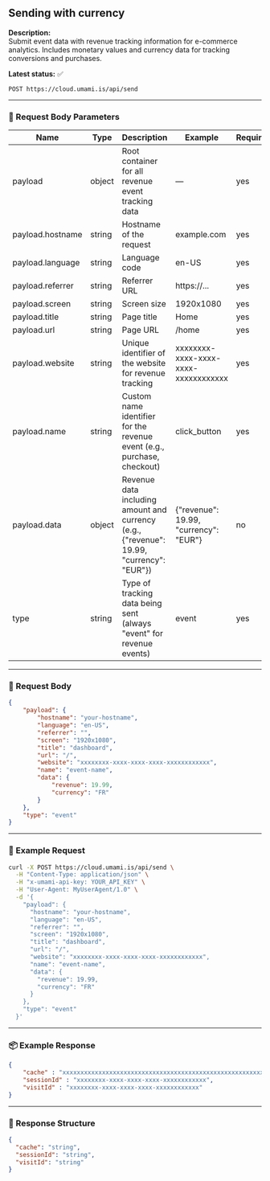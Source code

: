 ## Sending with currency
<!-- testable: true -->
<!-- expectedStatus: 200 -->
**Description:**  
Submit event data with revenue tracking information for e-commerce analytics.
Includes monetary values and currency data for tracking conversions and purchases.

**Latest status:** <!--status-->✅<!--status-end-->

```
POST https://cloud.umami.is/api/send
```

---

### 📩 Request Body Parameters
| Name               | Type     | Description                  | Example        | Required |
|--------------------|----------|------------------------------|----------------|----------|
| payload            | object   | Root container for all revenue event tracking data      | —              | yes      |
| payload.hostname   | string   | Hostname of the request      | example.com    | yes      |
| payload.language   | string   | Language code                | en-US          | yes      |
| payload.referrer   | string   | Referrer URL                 | https://...    | yes      |
| payload.screen     | string   | Screen size                  | 1920x1080      | yes      |
| payload.title      | string   | Page title                   | Home           | yes      |
| payload.url        | string   | Page URL                     | /home          | yes      |
| payload.website    | string   | Unique identifier of the website for revenue tracking   | xxxxxxxx-xxxx-xxxx-xxxx-xxxxxxxxxxxx     | yes      |
| payload.name       | string   | Custom name identifier for the revenue event (e.g., purchase, checkout) | click_button   | yes      |
| payload.data       | object   | Revenue data including amount and currency (e.g., {"revenue": 19.99, "currency": "EUR"}) | {"revenue": 19.99, "currency": "EUR"} | no       |
| type               | string   | Type of tracking data being sent (always "event" for revenue events) | event          | yes      |

---

### 📨 Request Body
```json
{
    "payload": {
        "hostname": "your-hostname",
        "language": "en-US",
        "referrer": "",
        "screen": "1920x1080",
        "title": "dashboard",
        "url": "/",
        "website": "xxxxxxxx-xxxx-xxxx-xxxx-xxxxxxxxxxxx",
        "name": "event-name",
        "data": {
            "revenue": 19.99,
            "currency": "FR"
        }
    },
    "type": "event"
}
```

---

### 🔁 Example Request
```bash
curl -X POST https://cloud.umami.is/api/send \
  -H "Content-Type: application/json" \
  -H "x-umami-api-key: YOUR_API_KEY" \
  -H "User-Agent: MyUserAgent/1.0" \
  -d '{
    "payload": {
      "hostname": "your-hostname",
      "language": "en-US",
      "referrer": "",
      "screen": "1920x1080",
      "title": "dashboard",
      "url": "/",
      "website": "xxxxxxxx-xxxx-xxxx-xxxx-xxxxxxxxxxxx",
      "name": "event-name",
      "data": {
        "revenue": 19.99,
        "currency": "FR"
      }
    },
    "type": "event"
  }'
```

---

### 📦 Example Response
```json
{
    "cache" : "xxxxxxxxxxxxxxxxxxxxxxxxxxxxxxxxxxxxxxxxxxxxxxxxxxxxxxxxxxxxxxxxxxxxxxxxxxxxxxxxxxxxxxxxxxxxxxxxxxxxxxxxxxxxxxxxxxxxxxxxxxxxxxxxxxxxxxxxxxxxxxxxxxxxxxxxxxxxxxxxxxxxxx.xxxxxxxxxxxxxxxxxxxxxxxxxxxxxxxxxxxxxxxxxxxxxxxxxxxxxxxxxxxxxxxxxxxxxxxxxxxxxxxxxxxxxxxxxxxxxxxxxxxxxxxxxxxxxxxxxxxxxxxxxxxxxxxxxxxxxxxxxxxxxxxxxxxxxxxxxxxxxxxxxxxxx.xxxxxxx.xxxxxxxxxxxxxxxxxxxxxxxxxxxxxxxxxxxxxxxxxxxxxxxxxxxxxxxxxxxxxxxxxxxxxxxxxxxxxxxxxxxxxxxxxxxxxxxxxxxxxxx.xxxxxxxxxxxxxxxxxxx",
    "sessionId" : "xxxxxxxx-xxxx-xxxx-xxxx-xxxxxxxxxxxx",
    "visitId" : "xxxxxxxx-xxxx-xxxx-xxxx-xxxxxxxxxxxx"
}
```

---

### 📘 Response Structure
```json
{
  "cache": "string",
  "sessionId": "string",
  "visitId": "string"
}
```
